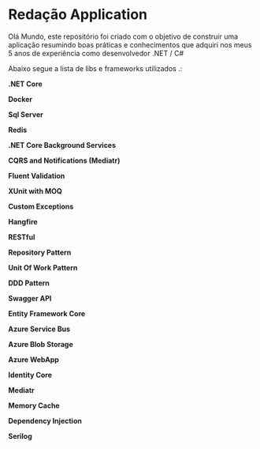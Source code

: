 # Redação Application

Olá Mundo, este repositório foi criado com o objetivo de construir uma aplicação resumindo boas práticas e conhecimentos que adquiri nos meus 5 anos de experiência como desenvolvedor .NET / C#

Abaixo segue a lista de libs e frameworks utilizados .:


**.NET Core** 

**Docker**

**Sql Server**

**Redis**

**.NET Core Background Services**

**CQRS and Notifications (Mediatr)**

**Fluent Validation**

**XUnit with MOQ**

**Custom Exceptions**

**Hangfire**

**RESTful**

**Repository Pattern**

**Unit Of Work Pattern**

**DDD Pattern**

**Swagger API**

**Entity Framework Core**

**Azure Service Bus**

**Azure Blob Storage**

**Azure WebApp**

**Identity Core**

**Mediatr**

**Memory Cache**

**Dependency Injection**

**Serilog**
